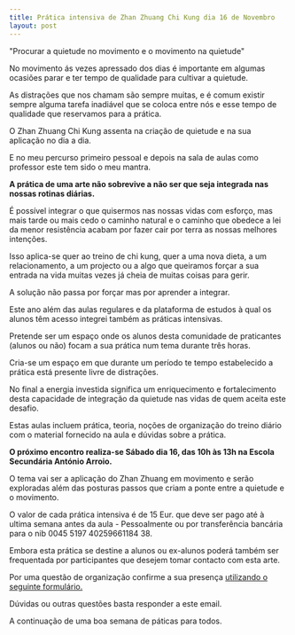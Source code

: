 ```yaml
---
title: Prática intensiva de Zhan Zhuang Chi Kung dia 16 de Novembro
layout: post
---
```


"Procurar a quietude no movimento e o movimento na quietude"

No movimento ás vezes apressado dos dias é importante em algumas ocasiões
parar e ter tempo de qualidade para cultivar a quietude. 

As distrações que nos chamam são sempre muitas, e é comum existir
sempre alguma tarefa inadiável que se coloca entre nós e esse
tempo de qualidade que reservamos para a prática. 

O Zhan Zhuang Chi Kung assenta na criação de quietude e na sua
aplicação no dia a dia.

E no meu percurso primeiro pessoal e depois na sala de aulas como
professor este tem sido o meu mantra.

**A prática de uma arte não sobrevive a não ser que seja integrada
nas nossas rotinas diárias.**

É possível integrar o que quisermos nas nossas vidas com esforço,
mas mais tarde ou mais cedo o caminho natural e o caminho que
obedece a lei da menor resistência acabam por fazer cair por terra
as nossas melhores intenções.

Isso aplica-se quer ao treino de chi kung, quer a uma nova dieta, a um
relacionamento, a um projecto ou a algo que queiramos forçar a sua
entrada na vida muitas vezes já cheia de muitas coisas para gerir. 

A solução não passa por forçar mas por aprender a integrar.

Este ano além das aulas regulares e da plataforma de estudos à qual
os alunos têm acesso integrei também as práticas intensivas. 

Pretende ser um espaço onde os alunos desta comunidade de
praticantes (alunos ou não) focam a sua prática num tema durante
três horas. 

Cria-se um espaço em que durante um período te tempo
estabelecido a prática está presente livre de distrações.

No final a energia investida significa um enriquecimento e
fortalecimento desta capacidade de integração da quietude nas vidas
de quem aceita este desafio. 

Estas aulas incluem prática, teoria, noções de organização do
treino diário com o material fornecido na aula e dúvidas sobre a
prática.

**O próximo encontro realiza-se Sábado dia 16, das 10h às 13h na
Escola Secundária António Arroio.**

O tema vai ser a aplicação do Zhan Zhuang em movimento e serão
exploradas além das posturas passos que criam a ponte entre a
quietude e o movimento. 

O valor de cada prática intensiva é de 15 Eur. que deve ser pago
até à ultima semana antes da aula - Pessoalmente ou por
transferência bancária para o nib 0045 5197 40259661184 38.

Embora esta prática se destine a alunos ou ex-alunos poderá também
ser frequentada por participantes que desejem tomar contacto com esta
arte.

Por uma questão de organização confirme a sua presença [utilizando o
seguinte formulário.](http://form.jotformeu.com/form/32993248831362)

Dúvidas ou outras questões basta responder a este email.

A continuação de uma boa semana de páticas para todos. 
